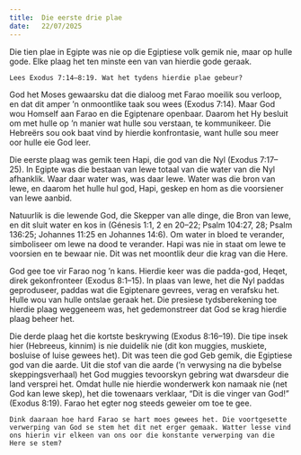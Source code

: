 ```yaml
---
title:  Die eerste drie plae
date:   22/07/2025
---
```


Die tien plae in Egipte was nie op die Egiptiese volk gemik nie, maar op hulle gode. Elke plaag het ten minste een van van hierdie gode geraak.

`Lees Exodus 7:14–8:19. Wat het tydens hierdie plae gebeur?`

God het Moses gewaarsku dat die dialoog met Farao moeilik sou verloop, en dat dit amper ’n onmoontlike taak sou wees (Exodus 7:14). Maar God wou Homself aan Farao en die Egiptenare openbaar. Daarom het Hy besluit om met hulle op ’n manier wat hulle sou verstaan, te kommunikeer. Die Hebreërs sou ook baat vind by hierdie konfrontasie, want hulle sou meer oor hulle eie God leer.

Die eerste plaag was gemik teen Hapi, die god van die Nyl (Exodus 7:17–25). In Egipte was die bestaan van lewe totaal van die water van die Nyl afhanklik. Waar daar water was, was daar lewe. Water was die bron van lewe, en daarom het hulle hul god, Hapi, geskep en hom as die voorsiener van lewe aanbid.

Natuurlik is die lewende God, die Skepper van alle dinge, die Bron van lewe, en dit sluit water en kos in (Génesis 1:1, 2 en 20–22; Psalm 104:27, 28; Psalm 136:25; Johannes 11:25 en Johannes 14:6). Om water in bloed te verander, simboliseer om lewe na dood te verander. Hapi was nie in staat om lewe te voorsien en te bewaar nie. Dit was net moontlik deur die krag van die Here.

God gee toe vir Farao nog ’n kans.  Hierdie keer was die padda-god, Heqet, direk gekonfronteer (Exodus 8:1–15). In plaas van lewe, het die Nyl paddas geproduseer, paddas wat die Egiptenare gevrees, verag en verafsku het. Hulle wou van hulle ontslae geraak het. Die presiese tydsberekening toe hierdie plaag weggeneem was, het gedemonstreer dat God se krag hierdie plaag beheer het.

Die derde plaag het die kortste beskrywing (Exodus 8:16–19). Die tipe insek hier (Hebreeus, kinnim) is nie duidelik nie (dit kon muggies, muskiete, bosluise of luise gewees het). Dit was teen die god Geb gemik, die Egiptiese god van die aarde. Uit die stof van die aarde (’n verwysing na die bybelse skeppingsverhaal) het God muggies tevoorskyn gebring wat dwarsdeur die land versprei het. Omdat hulle nie hierdie wonderwerk kon namaak nie (net God kan lewe skep), het die towenaars verklaar, “Dit is die vinger van God!” (Exodus 8:19). Farao het egter nog steeds geweier om toe te gee.

`Dink daaraan hoe hard Farao se hart moes gewees het. Die voortgesette verwerping van God se stem het dit net erger gemaak. Watter lesse vind ons hierin vir elkeen van ons oor die konstante verwerping van die Here se stem?`